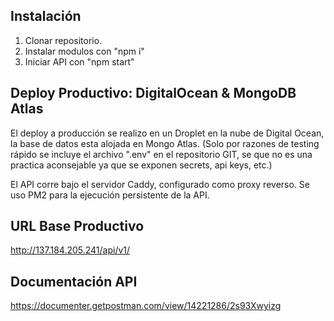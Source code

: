 
## Instalación

1. Clonar repositorio.
2. Instalar modulos con "npm i" 
3. Iniciar API con "npm start"

## Deploy Productivo: DigitalOcean & MongoDB Atlas

El deploy a producción se realizo en un Droplet en la nube de Digital Ocean, la base de datos esta alojada en Mongo Atlas. (Solo por razones de testing rápido se incluye el archivo ".env" en el repositorio GIT, se que no es una practica aconsejable ya que se exponen secrets, api keys, etc.)

El API corre bajo el servidor Caddy, configurado como proxy reverso. Se uso PM2 para la ejecución persistente de la API.

## URL Base Productivo
http://137.184.205.241/api/v1/

## Documentación API
https://documenter.getpostman.com/view/14221286/2s93Xwyizg